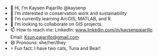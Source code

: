 - 👋 Hi, I’m Kaysen Pajarillo @kaysenp
- 👀 I’m interested in conservation work and sustainability
- 🌱 I’m currently learning ArcGIS, MATLAB, and R.
- 💞️ I’m looking to collaborate on GIS projects.
- 📫 How to reach me: LinkedIn: www.linkedin.com/in/kaysenpajarillo Email: Ksun.pajarillo@gmail.com
- 😄 Pronouns: she/her/they
- ⚡ Fun fact: I have two cats, Tuna and Bear!

<!---
kaysenp/kaysenp is a ✨ special ✨ repository because its `README.md` (this file) appears on your GitHub profile.
You can click the Preview link to take a look at your changes.
--->
